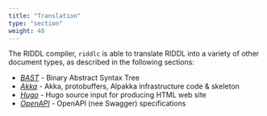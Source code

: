 ```yaml
---
title: "Translation"
type: "section"
weight: 40
---
```


The RIDDL compiler, `riddlc` is able to translate RIDDL into a variety of other document types, 
as described in the following sections:

* [_BAST_](bast) - Binary Abstract Syntax Tree
* [_Akka_](akka) - Akka, protobuffers, Alpakka infrastructure code & skeleton
* [_Hugo_](hugo) - Hugo source input for producing HTML web site
* [_OpenAPI_](openapi) - OpenAPI (nee Swagger) specifications 
